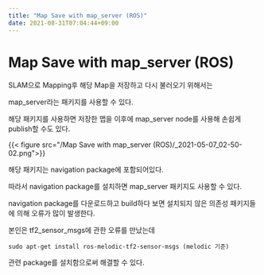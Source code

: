 ```yaml
---
title: "Map Save with map_server (ROS)"
date: 2021-08-31T07:04:44+09:00
---
```

# Map Save with map_server (ROS)

SLAM으로 Mapping후 해당 Map을 저장하고 다시 불러오기 위해서는 

map_server라는 패키지를 사용할 수 있다.

해당 패키지를 사용하면 저장한 맵을 이후에 map_server node를 사용해 손쉽게 publish할 수도 있다.

{{< figure src="/Map Save with map_server (ROS)/_2021-05-07_02-50-02.png">}}

해당 패키지는 navigation package에 포함되어있다.

따라서 navigation package를 설치하면 map_server 패키지도 사용할 수 있다.

navigation package를 다운로드하고 build하다 보면 설치되지 않은 의존성 패키지들에 의해 오류가 많이 발생한다.

 본인은 tf2_sensor_msgs에 관한 오류를 만났는데

```
sudo apt-get install ros-melodic-tf2-sensor-msgs (melodic 기준)
```

관련 package를 설치함으로써 해결할 수 있다.